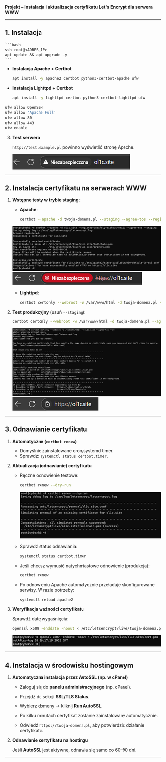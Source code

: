 **Projekt – Instalacja i aktualizacja certyfikatu Let's Encrypt dla serwera WWW**

---

## 1. Instalacja

    ```bash
    ssh root@<ADRES_IP>
    apt update && apt upgrade -y
    ```

- **Instalacja Apache + Certbot**

  ```bash
  apt install -y apache2 certbot python3-certbot-apache ufw
  ```

- **Instalacja Lighttpd + Certbot**

  ```bash
  apt install -y lighttpd certbot python3-certbot-lighttpd ufw
  ```

```bash
ufw allow OpenSSH
ufw allow 'Apache Full'
ufw allow 80
ufw allow 443
ufw enable
```

3. **Test serwera**

   `http://test.example.pl` powinno wyświetlić stronę Apache.

   ![Niezabezpieczony adres strony](img/niezabezpieczona.png)

---

## 2. Instalacja certyfikatu na serwerach WWW

1. **Wstępne testy w trybie staging**:

   - **Apache**:

     ```bash
     certbot --apache -d twoja-domena.pl --staging --agree-tos --register-unsafely-without-email
     ```

   ![Instalacja testowa w środowisku apache](img/apache-certbot-staging.png)
   ![Niezabezpieczony adres strony](img/niezabezpieczona!.png)

   - **Lighttpd**:

     ```bash
     certbot certonly --webroot -w /var/www/html -d twoja-domena.pl --staging --agree-tos --register-unsafely-without-email
     ```

2. **Test produkcyjny** (usuń `--staging`):

   ```bash
   certbot certonly --webroot -w /var/www/html -d twoja-domena.pl --agree-tos --register-unsafely-without-email
   ```

   ![Instalacja w środowisku apache](img/lighttpd-certbot.png)
   ![Bezpieczna strona](img/bezpieczna.png)

---

## 3. Odnawianie certyfikatu

1. **Automatyczne (`certbot renew`)**

   - Domyślnie zainstalowane cron/systemd timer.
   - Sprawdź: `systemctl status certbot.timer`.

2. **Aktualizacja (odnawianie) certyfikatu**

   - Ręczne odnowienie testowe:

     ```bash
     certbot renew --dry-run
     ```

     ![Odnowa certyfikatu testowa (dry-run)](img/dryrun.png)

   - Sprawdź status odnawiania:

     ```bash
     systemctl status certbot.timer
     ```

   - Jeśli chcesz wymusić natychmiastowe odnowienie (produkcja):

     ```bash
     certbot renew
     ```

   - Po odnowieniu Apache automatycznie przeładuje skonfigurowane serwisy. W razie potrzeby:

     ```bash
     systemctl reload apache2
     ```

3. **Weryfikacja ważności certyfikatu**

   Sprawdź datę wygaśnięcia:

   ```bash
   openssl x509 -enddate -noout < /etc/letsencrypt/live/twoja-domena.pl/cert.pem
   ```

   ![Weryfikacja daty wygaśnięcia](img/enddate.png)

---

## 4. Instalacja w środowisku hostingowym

1. **Automatyczna instalacja przez AutoSSL (np. w cPanel)**

   - Zaloguj się do **panelu administracyjnego** (np. cPanel).

   - Przejdź do sekcji **SSL/TLS Status**.

   - Wybierz domeny → kliknij **Run AutoSSL**.

   - Po kilku minutach certyfikat zostanie zainstalowany automatycznie.

   - Odwiedź `https://twoja-domena.pl`, aby potwierdzić działanie certyfikatu.

2. **Odnawianie certyfikatu na hostingu**

   Jeśli **AutoSSL** jest aktywne, odnawia się samo co 60–90 dni.

---
